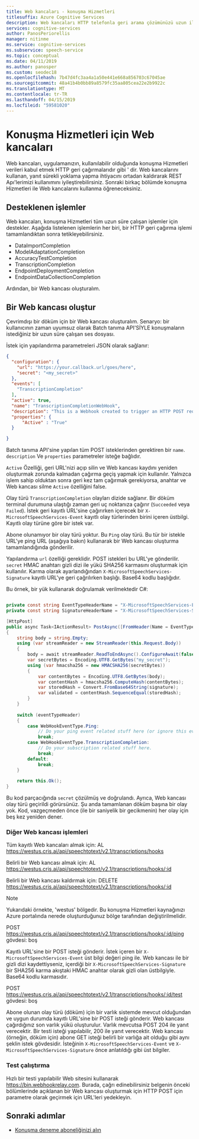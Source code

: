```yaml
---
title: Web kancaları - konuşma Hizmetleri
titlesuffix: Azure Cognitive Services
description: Web kancaları HTTP telefonla geri arama çözümünüzü uzun ilgilenirken iyileştirmek için ideal olan çalışan işlemleri içeri aktarmalar, uyarlaması, doğruluk testi veya uzun süre çalışan dosyalarının döküm gibi.
services: cognitive-services
author: PanosPeriorellis
manager: nitinme
ms.service: cognitive-services
ms.subservice: speech-service
ms.topic: conceptual
ms.date: 04/11/2019
ms.author: panosper
ms.custom: seodec18
ms.openlocfilehash: 7b47d4fc3aa4a1a50e441e668a856703c67045ae
ms.sourcegitcommit: 48a41b4b0bb89a8579fc35aa805cea22e2b9922c
ms.translationtype: MT
ms.contentlocale: tr-TR
ms.lasthandoff: 04/15/2019
ms.locfileid: "59581020"
---
```

# <a name="webhooks-for-speech-services"></a>Konuşma Hizmetleri için Web kancaları

Web kancaları, uygulamanızın, kullanılabilir olduğunda konuşma Hizmetleri verileri kabul etmek HTTP geri çağırmalarıdır gibi ' dir. Web kancalarını kullanan, yanıt sürekli yoklama yapma ihtiyacını ortadan kaldırarak REST Apı'lerimizi kullanımını iyileştirebilirsiniz. Sonraki birkaç bölümde konuşma Hizmetleri ile Web kancalarını kullanma öğreneceksiniz.

## <a name="supported-operations"></a>Desteklenen işlemler

Web kancaları, konuşma Hizmetleri tüm uzun süre çalışan işlemler için destekler. Aşağıda listelenen işlemlerin her biri, bir HTTP geri çağırma işlemi tamamlandıktan sonra tetikleyebilirsiniz. 

* DataImportCompletion
* ModelAdaptationCompletion
* AccuracyTestCompletion
* TranscriptionCompletion
* EndpointDeploymentCompletion
* EndpointDataCollectionCompletion

Ardından, bir Web kancası oluşturalım.

## <a name="create-a-webhook"></a>Bir Web kancası oluştur

Çevrimdışı bir döküm için bir Web kancası oluşturalım. Senaryo: bir kullanıcının zaman uyumsuz olarak Batch tanıma API'SİYLE konuşmaların istediğiniz bir uzun süre çalışan ses dosyası. 

İstek için yapılandırma parametreleri JSON olarak sağlanır:

```json
{
  "configuration": {
    "url": "https://your.callback.url/goes/here",
    "secret": "<my_secret>"
  },
  "events": [
    "TranscriptionCompletion"
  ],
  "active": true,
  "name": "TranscriptionCompletionWebHook",
  "description": "This is a Webhook created to trigger an HTTP POST request when my audio file transcription is completed.",
  "properties": {
      "Active" : "True"
  }

}
```
Batch tanıma API'sine yapılan tüm POST isteklerinden gerektiren bir `name`. `description` Ve `properties` parametreler isteğe bağlıdır.

`Active` Özelliği, geri URL'nizi açıp silin ve Web kancası kaydını yeniden oluşturmak zorunda kalmadan çağırma geçiş yapmak için kullanılır. Yalnızca işlem sahip olduktan sonra geri kez tam çağırmak gerekiyorsa, anahtar ve Web kancası silme `Active` özelliğini false.

Olay türü `TranscriptionCompletion` olayları dizide sağlanır. Bir döküm terminal durumuna ulaştığı zaman geri uç noktanıza çağırır (`Succeeded` veya `Failed`). İstek geri kayıtlı URL'sine çağırırken içerecek bir `X-MicrosoftSpeechServices-Event` kayıtlı olay türlerinden birini içeren üstbilgi. Kayıtlı olay türüne göre bir istek var. 

Abone olunamıyor bir olay türü yoktur. Bu `Ping` olay türü. Bu tür bir istekle URL'ye ping URL (aşağıya bakın) kullanarak bir Web kancası oluşturma tamamlandığında gönderilir.  

Yapılandırma `url` özelliği gereklidir. POST istekleri bu URL'ye gönderilir. `secret` HMAC anahtarı gizli dizi ile yükü SHA256 karmasını oluşturmak için kullanılır. Karma olarak ayarlandığından `X-MicrosoftSpeechServices-Signature` kayıtlı URL'ye geri çağrılırken başlığı. Base64 kodlu başlığıdır.

Bu örnek, bir yük kullanarak doğrulamak verilmektedir C#:

```csharp

private const string EventTypeHeaderName = "X-MicrosoftSpeechServices-Event";
private const string SignatureHeaderName = "X-MicrosoftSpeechServices-Signature";

[HttpPost]
public async Task<IActionResult> PostAsync([FromHeader(Name = EventTypeHeaderName)]WebHookEventType eventTypeHeader, [FromHeader(Name = SignatureHeaderName)]string signature)
{
    string body = string.Empty;
    using (var streamReader = new StreamReader(this.Request.Body))
    {
        body = await streamReader.ReadToEndAsync().ConfigureAwait(false);
        var secretBytes = Encoding.UTF8.GetBytes("my_secret");
        using (var hmacsha256 = new HMACSHA256(secretBytes))
        {
            var contentBytes = Encoding.UTF8.GetBytes(body);
            var contentHash = hmacsha256.ComputeHash(contentBytes);
            var storedHash = Convert.FromBase64String(signature);
            var validated = contentHash.SequenceEqual(storedHash);
        }
    }
 
    switch (eventTypeHeader)
    {
        case WebHookEventType.Ping:
            // Do your ping event related stuff here (or ignore this event)
            break;
        case WebHookEventType.TranscriptionCompletion:
            // Do your subscription related stuff here.
            break;
        default:
            break;
    }
 
    return this.Ok();
}

```
Bu kod parçacığında `secret` çözülmüş ve doğrulandı. Ayrıca, Web kancası olay türü geçirildi görürsünüz. Şu anda tamamlanan döküm başına bir olay yok. Kod, vazgeçmeden önce (ile bir saniyelik bir gecikmenin) her olay için beş kez yeniden dener.

### <a name="other-webhook-operations"></a>Diğer Web kancası işlemleri

Tüm kayıtlı Web kancaları almak için: AL https://westus.cris.ai/api/speechtotext/v2.1/transcriptions/hooks

Belirli bir Web kancası almak için: AL https://westus.cris.ai/api/speechtotext/v2.1/transcriptions/hooks/:id

Belirli bir Web kancası kaldırmak için: DELETE https://westus.cris.ai/api/speechtotext/v2.1/transcriptions/hooks/:id

> [!Note] 
> Yukarıdaki örnekte, 'westus' bölgedir. Bu konuşma Hizmetleri kaynağınızı Azure portalında nerede oluşturduğunuz bölge tarafından değiştirilmelidir.

POST https://westus.cris.ai/api/speechtotext/v2.1/transcriptions/hooks/:id/ping gövdesi: boş

Kayıtlı URL'sine bir POST isteği gönderir. İstek içeren bir `X-MicrosoftSpeechServices-Event` üst bilgi değeri ping ile. Web kancası ile bir gizli dizi kaydettiyseniz, içerdiği bir `X-MicrosoftSpeechServices-Signature` bir SHA256 karma akıştaki HMAC anahtar olarak gizli olan üstbilgiyle. Base64 kodlu karmasıdır. 

POST https://westus.cris.ai/api/speechtotext/v2.1/transcriptions/hooks/:id/test gövdesi: boş

Abone olunan olay türü (döküm) için bir varlık sistemde mevcut olduğundan ve uygun durumda kayıtlı URL'sine bir POST isteği gönderir. Web kancası çağırdığınız son varlık yükü oluşturulur. Varlık mevcutsa POST 204 ile yanıt verecektir. Bir testi isteği yapılabilir, 200 ile yanıt verecektir. Web kancası (örneğin, döküm için) abone GET isteği belirli bir varlığa ait olduğu gibi aynı şeklin istek gövdesidir. İsteğinin `X-MicrosoftSpeechServices-Event` ve `X-MicrosoftSpeechServices-Signature` önce anlatıldığı gibi üst bilgiler.

### <a name="run-a-test"></a>Test çalıştırma

Hızlı bir testi yapılabilir Web sitesini kullanarak https://bin.webhookrelay.com. Burada, çağrı edinebilirsiniz belgenin önceki bölümlerinde açıklanan bir Web kancası oluşturmak için HTTP POST için parametre olarak geçirmek için URL'leri yedekleyin.

## <a name="next-steps"></a>Sonraki adımlar

* [Konuşma deneme aboneliğinizi alın](https://azure.microsoft.com/try/cognitive-services/)
